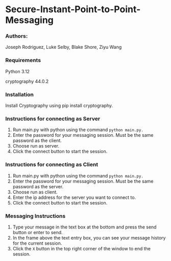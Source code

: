 # Secure-Instant-Point-to-Point-Messaging
### Authors:
Joseph Rodriguez, Luke Selby, Blake Shore, Ziyu Wang 

### Requirements
Python 3.12

cryptography 44.0.2

### Installation
Install Cryptography using pip install cryptography.

### Instructions for connecting as Server
1. Run main.py with python using the command `python main.py.`
2. Enter the password for your messaging session. Must be the same password as the client.
3. Choose run as server.
4. Click the connect button to start the session.

### Instructions for connecting as Client
1. Run main.py with python using the command `python main.py.`
2. Enter the password for your messaging session. Must be the same password as the server.
3. Choose run as client.
4. Enter the ip address for the server you want to connect to.
5. Click the connect button to start the session.

### Messaging Instructions
1. Type your message in the text box at the bottom and press the send button or enter to send.
2. In the frame above the text entry box, you can see your message history for the current session.
3. Click the `X` button in the top right corner of the window to end the session.
